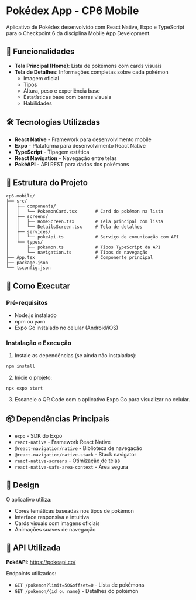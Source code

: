 # Pokédex App - CP6 Mobile

Aplicativo de Pokédex desenvolvido com React Native, Expo e TypeScript para o Checkpoint 6 da disciplina Mobile App Development.

## 📱 Funcionalidades

- **Tela Principal (Home)**: Lista de pokémons com cards visuais
- **Tela de Detalhes**: Informações completas sobre cada pokémon
  - Imagem oficial
  - Tipos
  - Altura, peso e experiência base
  - Estatísticas base com barras visuais
  - Habilidades

## 🛠️ Tecnologias Utilizadas

- **React Native** - Framework para desenvolvimento mobile
- **Expo** - Plataforma para desenvolvimento React Native
- **TypeScript** - Tipagem estática
- **React Navigation** - Navegação entre telas
- **PokéAPI** - API REST para dados dos pokémons

## 📂 Estrutura do Projeto

```
cp6-mobile/
├── src/
│   ├── components/
│   │   └── PokemonCard.tsx       # Card do pokémon na lista
│   ├── screens/
│   │   ├── HomeScreen.tsx        # Tela principal com lista
│   │   └── DetailsScreen.tsx     # Tela de detalhes
│   ├── services/
│   │   └── pokeApi.ts            # Serviço de comunicação com API
│   └── types/
│       ├── pokemon.ts            # Tipos TypeScript da API
│       └── navigation.ts         # Tipos de navegação
├── App.tsx                       # Componente principal
├── package.json
└── tsconfig.json
```

## 🚀 Como Executar

### Pré-requisitos

- Node.js instalado
- npm ou yarn
- Expo Go instalado no celular (Android/iOS)

### Instalação e Execução

1. Instale as dependências (se ainda não instaladas):
```bash
npm install
```

2. Inicie o projeto:
```bash
npx expo start
```

3. Escaneie o QR Code com o aplicativo Expo Go para visualizar no celular.

## 📦 Dependências Principais

- `expo` - SDK do Expo
- `react-native` - Framework React Native
- `@react-navigation/native` - Biblioteca de navegação
- `@react-navigation/native-stack` - Stack navigator
- `react-native-screens` - Otimização de telas
- `react-native-safe-area-context` - Área segura

## 🎨 Design

O aplicativo utiliza:
- Cores temáticas baseadas nos tipos de pokémon
- Interface responsiva e intuitiva
- Cards visuais com imagens oficiais
- Animações suaves de navegação

## 📝 API Utilizada

**PokéAPI**: https://pokeapi.co/

Endpoints utilizados:
- `GET /pokemon?limit=50&offset=0` - Lista de pokémons
- `GET /pokemon/{id ou name}` - Detalhes do pokémon

